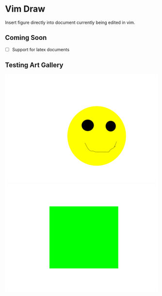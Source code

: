 # Vim Draw

Insert figure directly into document currently being edited in vim.

## Coming Soon

- [ ] Support for latex documents

## Testing Art Gallery

![test](./figures/test.png)
![test2](./figures/test2.png)
